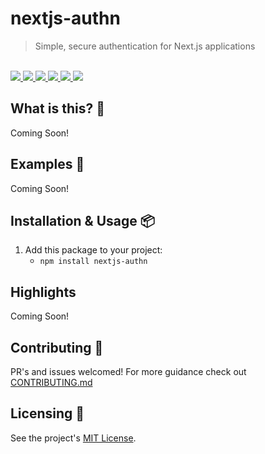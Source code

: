 # nextjs-authn

<blockquote>Simple, secure authentication for Next.js applications</blockquote>

<br />

<a href="https://www.npmjs.com/package/nextjs-authn">
  <img src="https://img.shields.io/npm/v/nextjs-authn.svg">
</a>
<a href="https://github.com/tatethurston/nextjs-authn/blob/main/LICENSE">
  <img src="https://img.shields.io/npm/l/nextjs-authn.svg">
</a>
<a href="https://bundlephobia.com/result?p=nextjs-authn">
  <img src="https://img.shields.io/bundlephobia/minzip/nextjs-authn">
</a>
<a href="https://www.npmjs.com/package/nextjs-authn">
  <img src="https://img.shields.io/npm/dy/nextjs-authn.svg">
</a>
<a href="https://github.com/tatethurston/nextjs-authn/actions/workflows/ci.yml">
  <img src="https://github.com/tatethurston/nextjs-authn/actions/workflows/ci.yml/badge.svg">
</a>
<a href="https://codecov.io/gh/tatethurston/nextjs-authn">
  <img src="https://img.shields.io/codecov/c/github/tatethurston/nextjs-authn/main.svg?style=flat-square">
</a>

## What is this? 🧐

Coming Soon!

## Examples 🚀

Coming Soon!

## Installation & Usage 📦

1. Add this package to your project:
   - `npm install nextjs-authn`

## Highlights

Coming Soon!

## Contributing 👫

PR's and issues welcomed! For more guidance check out [CONTRIBUTING.md](https://github.com/tatethurston/nextjs-authn/blob/main/CONTRIBUTING.md)

## Licensing 📃

See the project's [MIT License](https://github.com/tatethurston/nextjs-authn/blob/main/LICENSE).
